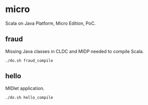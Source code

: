 # micro

Scala on Java Platform, Micro Edition, PoC.

## fraud

Missing Java classes in CLDC and MIDP needed to compile Scala.
```shell
./do.sh fraud_compile
```

## hello

MIDlet application.
```shell
./do.sh hello_compile
```
